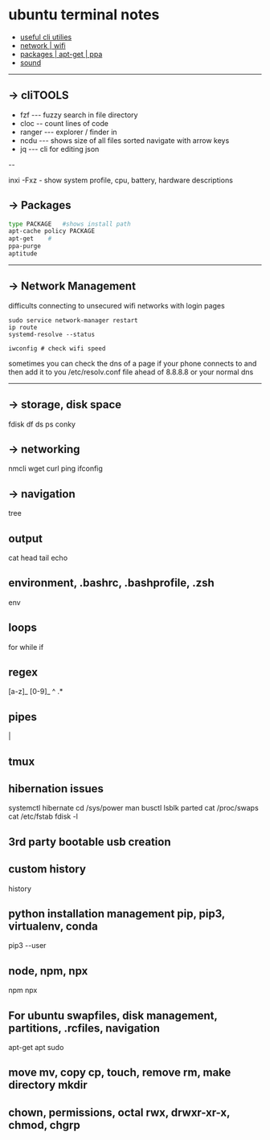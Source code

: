 # ubuntu terminal notes

- [useful cli utilies](#cliTOOLS)
- [network | wifi](#network)
- [packages | apt-get | ppa](#packages)
- [sound](#sound)

---

## -> cliTOOLS

- fzf --- fuzzy search in file directory
- cloc -- count lines of code
- ranger --- explorer / finder in 
- ncdu --- shows size of all files sorted navigate with arrow keys
- jq --- cli for editing json

--

inxi -Fxz
    - show system profile, cpu, battery, hardware descriptions

## -> Packages

```bash
type PACKAGE   #shows install path
apt-cache policy PACKAGE
apt-get    #
ppa-purge
aptitude
```

---

## -> Network Management

difficults connecting to unsecured wifi networks with login pages

    sudo service network-manager restart
    ip route
    systemd-resolve --status

    iwconfig # check wifi speed

sometimes you can check the dns of a page if your phone connects to and then add it to you /etc/resolv.conf file ahead of 8.8.8.8 or your normal dns

---

## -> storage, disk space

fdisk
df
ds
ps
conky

## -> networking

nmcli
wget
curl
ping
ifconfig

## -> navigation

tree

## output

cat
head
tail
echo

## environment, .bashrc, .bashprofile, .zsh

env

## loops

for
while
if

## regex

[a-z]_
[0-9]_
^
.\*

## pipes

|

## tmux

## hibernation issues

systemctl hibernate
cd /sys/power
man busctl
lsblk
parted
cat /proc/swaps
cat /etc/fstab
fdisk -l

## 3rd party bootable usb creation

## custom history

history

## python installation management pip, pip3, virtualenv, conda

pip3 --user

## node, npm, npx

npm
npx

## For ubuntu swapfiles, disk management, partitions, .rcfiles, navigation

apt-get
apt
sudo

## move mv, copy cp, touch, remove rm, make directory mkdir

## chown, permissions, octal rwx, drwxr-xr-x, chmod, chgrp
